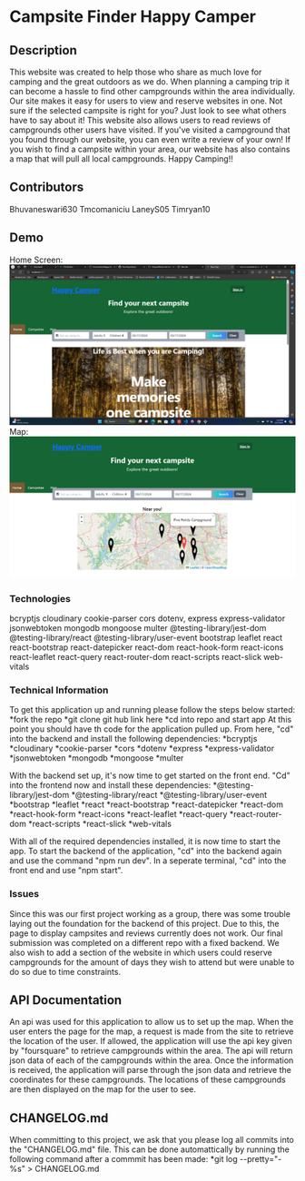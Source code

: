 # Campsite Finder Happy Camper

## Description
This website was created to help those who share as much love for camping and the great outdoors as we do. When planning a camping trip it can become a hassle to find other campgrounds within the area individually. Our site makes it easy for users to view and reserve websites in one. Not sure if the selected campsite is right for you? Just look to see what others have to say about it! This website also allows users to read reviews of campgrounds other users have visited. If you've visited a campground that you found through our website, you can even write a review of your own! If you wish to find a campsite within your area, our website has also contains a map that will pull all local campgrounds. Happy Camping!!

## Contributors
Bhuvaneswari630
Tmcomaniciu
LaneyS05
Timryan10

## Demo
Home Screen:
![Home Screen](/frontend/src/pics/home-screen.png)
Map:
![Map Screen](/frontend/src/pics/map-sceen.png)

### Technologies

bcryptjs
cloudinary
cookie-parser
cors
dotenv,
express
express-validator
jsonwebtoken
mongodb
mongoose
multer
@testing-library/jest-dom
@testing-library/react
@testing-library/user-event
bootstrap
leaflet
react
react-bootstrap
react-datepicker
react-dom
react-hook-form
react-icons
react-leaflet
react-query
react-router-dom
react-scripts
react-slick
web-vitals
### Technical Information

To get this application up and running please follow the steps below started:
    *fork the repo
    *git clone git hub link here
    *cd into repo and start app
At this point you should have th code for the application pulled up. From here, "cd" into the backend and install the following dependencies:
    *bcryptjs
    *cloudinary
    *cookie-parser
    *cors
    *dotenv
    *express
    *express-validator
    *jsonwebtoken
    *mongodb
    *mongoose
    *multer

With the backend set up, it's now time to get started on the front end. "Cd" into the frontend now and install these dependencies:
    *@testing-library/jest-dom
    *@testing-library/react
    *@testing-library/user-event
    *bootstrap
    *leaflet
    *react
    *react-bootstrap
    *react-datepicker
    *react-dom
    *react-hook-form
    *react-icons
    *react-leaflet
    *react-query
    *react-router-dom
    *react-scripts
    *react-slick
    *web-vitals

With all of the required dependencies installed, it is now time to start the app. To start the backend of the application, "cd" into the backend again and use the command "npm run dev". In a seperate terminal, "cd" into the front end and use "npm start".

### Issues

Since this was our first project working as a group, there was some trouble laying out the foundation for the backend of this project. Due to this, the page to display campsites and reviews currently does not work. Our final submission was completed on a different repo with a fixed backend. We also wish to add a section of the website in which users could reserve campgrounds for the amount of days they wish to attend but were unable to do so due to time constraints. 

## API Documentation

An api was used for this application to allow us to set up the map. When the user enters the page for the map, a request is made from the site to retrieve the location of the user. If allowed, the application will use the api key given by "foursquare" to retrieve campgrounds within the area. The api will return json data of each of the campgrounds within the area. Once the information is received, the application will parse through the json data and retrieve the coordinates for these campgrounds. The locations of these campgrounds are then displayed on the map for the user to see. 

## CHANGELOG.md

When committing to this project, we ask that you please log all commits into the "CHANGELOG.md" file. This can be done automattically by running the following command after a commmit has been made: 
    *git log --pretty="- %s" > CHANGELOG.md